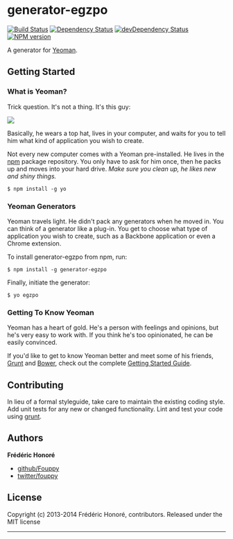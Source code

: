 # generator-egzpo

[![Build Status](https://secure.travis-ci.org/Fouppy/generator-egzpo.png?branch=master)](https://travis-ci.org/Fouppy/generator-egzpo)
[![Dependency Status](https://david-dm.org/Fouppy/generator-egzpo.png)](https://david-dm.org/Fouppy/generator-egzpo)
[![devDependency Status](https://david-dm.org/Fouppy/generator-egzpo/dev-status.png)](https://david-dm.org/Fouppy/generator-egzpo#info=devDependencies)
[![NPM version](https://badge.fury.io/js/generator-egzpo.png)](http://badge.fury.io/js/generator-egzpo)

A generator for [Yeoman](http://yeoman.io).


## Getting Started

### What is Yeoman?

Trick question. It's not a thing. It's this guy:

![](http://i.imgur.com/JHaAlBJ.png)

Basically, he wears a top hat, lives in your computer, and waits for you to tell him what kind of application you wish to create.

Not every new computer comes with a Yeoman pre-installed. He lives in the [npm](https://npmjs.org) package repository. You only have to ask for him once, then he packs up and moves into your hard drive. *Make sure you clean up, he likes new and shiny things.*

```
$ npm install -g yo
```

### Yeoman Generators

Yeoman travels light. He didn't pack any generators when he moved in. You can think of a generator like a plug-in. You get to choose what type of application you wish to create, such as a Backbone application or even a Chrome extension.

To install generator-egzpo from npm, run:

```
$ npm install -g generator-egzpo
```

Finally, initiate the generator:

```
$ yo egzpo
```

### Getting To Know Yeoman

Yeoman has a heart of gold. He's a person with feelings and opinions, but he's very easy to work with. If you think he's too opinionated, he can be easily convinced.

If you'd like to get to know Yeoman better and meet some of his friends, [Grunt](http://gruntjs.com) and [Bower](http://bower.io), check out the complete [Getting Started Guide](https://github.com/yeoman/yeoman/wiki/Getting-Started).


## Contributing
In lieu of a formal styleguide, take care to maintain the existing coding style. Add unit tests for any new or changed functionality. Lint and test your code using [grunt](http://gruntjs.com/).


## Authors

**Frédéric Honoré**

+ [github/Fouppy](https://github.com/Fouppy)
+ [twitter/fouppy](http://twitter.com/fouppy)


## License
Copyright (c) 2013-2014 Frédéric Honoré, contributors.
Released under the MIT license

***
